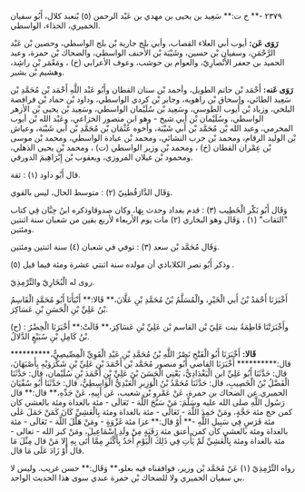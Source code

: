 ٢٣٧٩ -** خ ت:** سَعِيد بن يحيى بن مهدي بن عَبْد الرحمن (٥) بْنعبد كلال، أَبُو سفيان الحميري، الحذاء، الواسطي.

**رَوَى عَن:** أيوب أبي العلاء القصاب، وأبي بلج جارية بْن بلج الواسطي، وحصين بْن عَبْد الرَّحْمَنِ، وسفيان بْن حسين، وشَيْبَة بْن الأَحنف الواسطي، والضحاك بْن حمزة، وعبد الحميد بن جعفر الأَنْصارِيّ، والعوام بن حوشب، وعوف الأعرابي (خ) ، ومَعْمَر بْن راشِد، وهشيم بْن بشير.

**رَوَى عَنه:** أَحْمَد بْن حاتم الطويل، وأحمد بْن سنان القطان وأَبُو عَبْد اللَّهِ أَحْمَد بْن مُحَمَّدِ بْن سَعِيد الطائي، وإسحاق بْن راهويه، وجابر بْن كردي الواسطي، وداود بْن حماد بْن فرافصة البلخي، وزياد بْن أيوب الطوسي، وسَعِيد بْن سُلَيْمان الواسطي، وسَعِيد بْن يحيى بْن الأزهر الواسطي، وسُلَيْمان بْن أَبي شيخ - وهو ابن منصور الخزاعي، وعَبْد الله بْن أيوب المخرمي، وعبد الله بْن مُحَمَّد بْن أَبي شَيْبَة، وأخوه عُثْمَان بْن مُحَمَّدِ بْن أَبي شَيْبَة، وعياش بْن الوليد الرقام، ومحمد بْن حرب النشائي، ومحمد بْن عبادة الواسطي، ومحمد بْن موسى بْن عِمْران القطان (خ) ، ومحمد بْن وزير الواسطي (ت) ، ومحمد بْن يحيى الذهلي، ومحمود بْن غيلان المروزي، ويعقوب بْن إِبْرَاهِيمَ الدورقي.

قال أَبُو داود (١) : ثقة.

وَقَال الدَّارَقُطنِيّ (٢) : متوسط الحال، ليس بالقوي.

وَقَال أَبُو بَكْر الْخَطِيب (٣) : قدم بغداد وحدث بِهَا، وكان صدوقاوذكره ابنُ حِبَّان فِي كتاب "الثقات" (١) ، وَقَال وهو البخاري (٢) مات يوم الأربعاء لأربع بقين من شعبان سنة اثنتين ومئتين.

وَقَال مُحَمَّد بْن سعد (٣) : توفي في شعبان (٤) سنة اثنتين ومئتين.

وذكر أَبُو نصر الكلاباذي أن مولده سنة اثنتي عشرة ومئة فيما قيل (٥) .

روى له الْبُخَارِيّ والتِّرْمِذِيّ.

أَخْبَرَنَا أَحْمَدُ بْنُ أَبي الْخَيْرِ، والْمُسَلَّمُ بْنُ مُحَمَّدِ بْنِ عَلَّانَ،** قَالا:** أَنْبَأَنَا أَبُو مُحَمَّدٍ الْقَاسِمُ بْنُ عَلِيِّ بْنِ الْحَسَنِ بْنِ عَسَاكِرَ.

(ح) : وأَخْبَرَتْنَا فَاطِمَةُ بنت عَلِيّ بْن القاسم بْن عَلِيِّ بْنِ عَسَاكِرَ،** قَالَتْ:** أَخْبَرَنَا الْخِضْرُ بْنُ كَامِلِ بْنِ سُبَيْعٍ الدَّلالُ.

**قَالا:** أَخْبَرَنَا أَبُو الْفَتْحِ نَصْرُ اللَّهِ بْنُ مُحَمَّدِ بْنِ عَبْدِ الْقَوِيِّ الْمِصِّيصِيُّ،********** قال:********** أَخْبَرَنَا القاضي أَبُو منصور مُحَمَّد بْن أَحْمَدَ بْنِ عَلِيِّ بْنِ شَكْرَوَيْهِ بِأَصْبَهَانَ، قال: حَدَّثَنَا أَبُو عَلِيِّ ابن الْبَغْدَادِيُّ، يَعْنِي الْحَسَنَ بْنَ عَلِيِّ بْنِ أَحْمَدَ بْنِ سُلَيْمان، قال: حَدَّثَنَا الْفَضْلُ بْنُ الْخَصِيبِ، قال: حَدَّثَنَا مُحَمَّدُ بْنُ الْوَزِيرِ الْعَبْدِيُّ الْوَاسِطِيُّ، قال: حَدَّثَنَا أَبُو سُفْيَانَ الحميري.عن الضحاك بن حمرة، عَنْ عَمْرو بْن شعيب، عَن أَبِيهِ، عَنْ جَدِّهِ،** قال:** قال رَسُول اللَّهِ صلى الله عليه وسَلَّمَ: مَنْ سَبَّحَ اللَّهَ - تَعَالَى - مئة بالغداة ومئة بالعشي كان كمن حج مئة حَجَّةٍ، ومَنْ حَمِدَ اللَّهَ - تَعَالَى - مئة بالغداة ومئة بِالْعَشِيِّ كَانَ كَمَنْ حَمَلَ عَلَى مئة فَرَسٍ فِي سَبِيلِ اللَّهِ -** أَوْ قال:** غزا مئة غَزْوَةٍ - ومَنْ هَلَّلَ اللَّهَ - تَعَالَى - مئة بالغداة ومئة بالعشي كان كمن أعتق مئة رَقَبَةٍ مِنْ ولَدِ إِسْمَاعِيلَ، ومَنْ كبر الله - تعالى - مئة بالغداة ومئة بِالْعَشِيِّ لَمْ يَأْتِ فِي ذَلِكَ الْيَوْمِ أَحَدٌ بِأَكْثَرِ مِمَّا أَتَى بِهِ إِلا مَنْ قال مِثْلَ مَا قال أَوْ زَادَ عَلَى مَا قال.

رواه التِّرْمِذِيّ (١) عَنْ مُحَمَّد بْن وزير، فوافقناه فيه بعلو،** وَقَال:** حسن غريب. وليس لا بي سفيان الحميري ولا للضحاك بْن حمرة عندي سوى هذا الحديث الواحد.